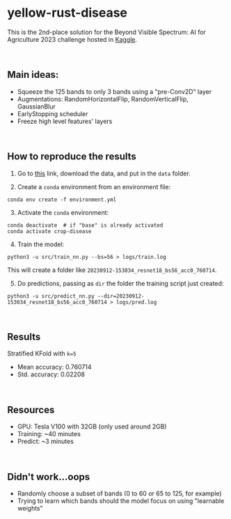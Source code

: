 # yellow-rust-disease

This is the 2nd-place solution for the Beyond Visible Spectrum: AI for Agriculture 2023 challenge hosted in [Kaggle](https://www.kaggle.com/competitions/beyond-visible-spectrum-ai-for-agriculture-P1).


<br>


## Main ideas:
- Squeeze the 125 bands to only 3 bands using a "pre-Conv2D" layer
- Augmentations: RandomHorizontalFlip, RandomVerticalFlip, GaussianBlur
- EarlyStopping scheduler
- Freeze high level features' layers


<br>


## How to reproduce the results

1. Go to [this](https://www.kaggle.com/competitions/beyond-visible-spectrum-ai-for-agriculture-P1/data) link, download the data, and put in the `data` folder.

2. Create a `conda` environment from an environment file:
```
conda env create -f environment.yml
```

3. Activate the `conda` environment:
```
conda deactivate  # if "base" is already activated
conda activate crop-disease
```

4. Train the model:
```
python3 -u src/train_nn.py --bs=56 > logs/train.log
```
This will create a folder like `20230912-153034_resnet18_bs56_acc0_760714`.


5. Do predictions, passing as `dir` the folder the training script just created:
```
python3 -u src/predict_nn.py --dir=20230912-153034_resnet18_bs56_acc0_760714 > logs/pred.log
```

<br>


## Results
Stratified KFold with `k=5`
- Mean accuracy: 0.760714 
- Std. accuracy: 0.02208


<br>


## Resources
- GPU: Tesla V100 with 32GB (only used around 2GB)
- Training: ~40 minutes
- Predict: ~3 minutes


<br>


## Didn't work...oops
- Randomly choose a subset of bands (0 to 60 or 65 to 125, for example)
- Trying to learn which bands should the model focus on using "learnable weights"
